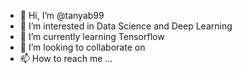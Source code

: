 - 👋 Hi, I’m @tanyab99
- 👀 I’m interested in Data Science and Deep Learning
- 🌱 I’m currently learning Tensorflow
- 💞️ I’m looking to collaborate on 
- 📫 How to reach me ...

<!---
tanyab99/tanyab99 is a ✨ special ✨ repository because its `README.md` (this file) appears on your GitHub profile.
You can click the Preview link to take a look at your changes.
--->
